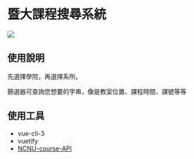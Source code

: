 
# 暨大課程搜尋系統

![](https://i.imgur.com/Zwm2UjE.png)

## 使用說明

先選擇學院，再選擇系所。

篩選器可查詢您想要的字串，像是教室位置、課程時間、課號等等


## 使用工具

- vue-cli-3
- vuetify
- [NCNU-course-API](https://github.com/yiyu0x/NCNU-course-API)
